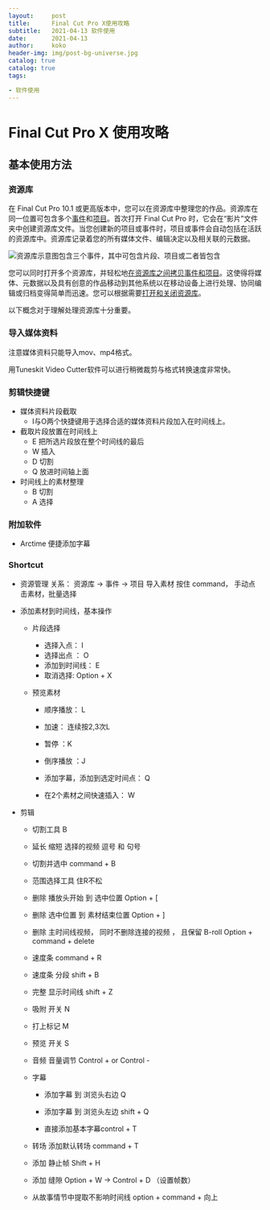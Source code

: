 ```yaml
---
layout:     post
title:     	Final Cut Pro X使用攻略
subtitle:   2021-04-13 软件使用
date:       2021-04-13
author:     koko
header-img: img/post-bg-universe.jpg
catalog: true
catalog: true
tags:

- 软件使用
---
```


#  Final Cut Pro X 使用攻略

## 基本使用方法

### 资源库

在 Final Cut Pro 10.1 或更高版本中，您可以在资源库中整理您的作品。资源库在同一位置可包含多个[事件](https://help.apple.com/finalcutpro/mac/10.4.4/index.html?localePath=zh_CN.lproj#/vercc5fb0c4)和[项目](https://help.apple.com/finalcutpro/mac/10.4.4/index.html?localePath=zh_CN.lproj#/verc1febc41)。首次打开 Final Cut Pro 时，它会在“影片”文件夹中创建资源库文件。当您创建新的项目或事件时，项目或事件会自动包括在活跃的资源库中。资源库记录着您的所有媒体文件、编辑决定以及相关联的元数据。

![资源库示意图包含三个事件，其中可包含片段、项目或二者皆包含](https://blogpicturekoko.oss-cn-beijing.aliyuncs.com/blog/L0004_Libraries.png)

您可以同时打开多个资源库，并轻松地[在资源库之间拷贝事件和项目](https://help.apple.com/finalcutpro/mac/10.4.4/index.html?localePath=zh_CN.lproj#/ver397277a3)。这使得将媒体、元数据以及具有创意的作品移动到其他系统以在移动设备上进行处理、协同编辑或归档变得简单而迅速。您可以根据需要[打开和关闭资源库](https://help.apple.com/finalcutpro/mac/10.4.4/index.html?localePath=zh_CN.lproj#/ver217d6e77d)。

以下概念对于理解处理资源库十分重要。

### 导入媒体资料

注意媒体资料只能导入mov、mp4格式。

用Tuneskit Video Cutter软件可以进行稍微裁剪与格式转换速度非常快。

###  剪辑快捷键

- 媒体资料片段截取
  - I与O两个快捷键用于选择合适的媒体资料片段加入在时间线上。
- 截取片段放置在时间线上
  - E 把所选片段放在整个时间线的最后
  - W 插入
  - D 切割
  - Q 放进时间轴上面
- 时间线上的素材整理
  - B 切割
  - A 选择

### 附加软件
- Arctime 便捷添加字幕



### Shortcut
 - 资源管理
    关系： 资源库  -> 事件 -> 项目
    	导入素材
    		按住 command， 手动点击素材，批量选择

    

 - 添加素材到时间线，基本操作

    - 片段选择

      - 选择入点： I
      - 选择出点 ： O
      - 添加到时间线： E
      - 取消选择:  Option + X

    - 预览素材

      - 顺序播放： L

      - 加速： 连续按2,3次L

      - 暂停 ：K

      - 倒序播放 ：J

      - 添加字幕，添加到选定时间点： Q

      - 在2个素材之间快速插入： W

 - 剪辑

      - 切割工具 B
      - 延长 缩短 选择的视频 逗号  和  句号
      - 切割并选中 command + B
      - 范围选择工具 住R不松
      - 删除 播放头开始 到 选中位置 Option + [
      - 删除  选中位置 到 素材结束位置 Option + ]
      - 删除 主时间线视频， 同时不删除连接的视频 ， 且保留 B-roll Option + command +  delete
      - 速度条 command + R
      - 速度条 分段 shift + B
      - 完整 显示时间线 shift + Z
      - 吸附 开关 N
      - 打上标记 M
      - 预览 开关 S
      - 音频 音量调节
        	Control + or Control -
      - 字幕

        - 添加字幕 到 浏览头右边 Q

        - 添加字幕 到 浏览头左边 shift + Q

        - 直接添加基本字幕control + T

      - 转场 添加默认转场 command + T
      - 添加 静止帧 Shift + H
      - 添加 缝隙  Option + W -> Control + D （设置帧数）
      - 从故事情节中提取不影响时间线 option +  command + 向上

	
